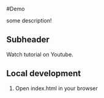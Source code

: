 #Demo

some description!

## Subheader

Watch tutorial on Youtube.

## Local development

1. Open index.html in your browser

